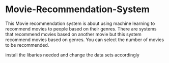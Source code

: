 # Movie-Recommendation-System
This Movie recommendation system is about using machine learning to recommend movies to people based on their genres. There are systems that recommend movies based on another movie but this system recommend movies based on genres. You can select the number of movies to be recommended.

install the libaries needed and change the data sets accordingly 
